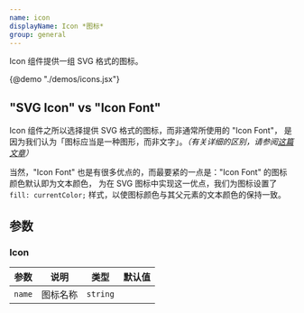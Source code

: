 ```yaml
---
name: icon
displayName: Icon *图标*
group: general
---
```


Icon 组件提供一组 SVG 格式的图标。

{@demo "./demos/icons.jsx"}

## "SVG Icon" vs "Icon Font"

Icon 组件之所以选择提供 SVG 格式的图标，而非通常所使用的 "Icon Font"，
是因为我们认为「图标应当是一种图形，而非文字」。_（有关详细的区别，请参阅[这篇文章](https://css-tricks.com/icon-fonts-vs-svg/)）_

当然，"Icon Font" 也是有很多优点的，而最要紧的一点是："Icon Font" 的图标颜色默认即为文本颜色，
为在 SVG 图标中实现这一优点，我们为图标设置了 `fill: currentColor;` 样式，以使图标颜色与其父元素的文本颜色的保持一致。

## 参数

### Icon

| 参数   | 说明     | 类型     | 默认值 |
| ------ | -------- | -------- | ------ |
| `name` | 图标名称 | `string` |        |
